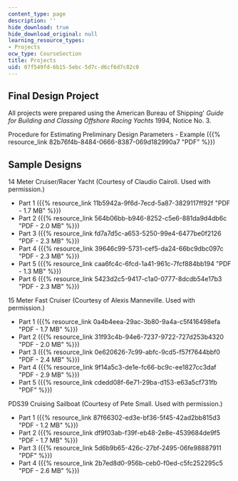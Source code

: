 ```yaml
---
content_type: page
description: ''
hide_download: true
hide_download_original: null
learning_resource_types:
- Projects
ocw_type: CourseSection
title: Projects
uid: 07f549fd-6b15-5ebc-5d7c-d6cf6d7c82c0
---
```


Final Design Project
--------------------

All projects were prepared using the American Bureau of Shipping' _Guide for Building and Classing Offshore Racing Yachts_ 1994, Notice No. 3.

Procedure for Estimating Preliminary Design Parameters - Example ({{% resource_link 82b76f4b-8484-0666-8387-069d182990a7 "PDF" %}})

Sample Designs
--------------

14 Meter Cruiser/Racer Yacht (Courtesy of Claudio Cairoli. Used with permission.)

*   Part 1 ({{% resource_link 11b5942a-9f6d-7ecd-5a87-3829117ff92f "PDF - 1.7 MB" %}})
*   Part 2 ({{% resource_link 564b06bb-b946-8252-c5e6-881da9d4db6c "PDF - 2.0 MB" %}})
*   Part 3 ({{% resource_link fd7a7d5c-a653-5250-99e4-6477be0f2126 "PDF - 2.3 MB" %}})
*   Part 4 ({{% resource_link 39646c99-5731-cef5-da24-66bc9dbc097c "PDF - 2.3 MB" %}})
*   Part 5 ({{% resource_link caa6fc4c-6fcd-1a41-961c-7fcf884bb194 "PDF - 1.3 MB" %}})
*   Part 6 ({{% resource_link 5423d2c5-9417-c1a0-0777-8dcdb54e17b3 "PDF - 2.3 MB" %}})

15 Meter Fast Cruiser (Courtesy of Alexis Manneville. Used with permission.)

*   Part 1 ({{% resource_link 0a4b4eea-29ac-3b80-9a4a-c5f416498efa "PDF - 1.7 MB" %}})
*   Part 2 ({{% resource_link 31f93c4b-94e6-7237-9722-727d253b4320 "PDF - 2.0 MB" %}})
*   Part 3 ({{% resource_link 0e620626-7c99-abfc-9cd5-f57f7644bbf0 "PDF - 2.4 MB" %}})
*   Part 4 ({{% resource_link 9f14a5c3-de1e-fc66-bc9c-ee1827cc3daf "PDF - 2.9 MB" %}})
*   Part 5 ({{% resource_link cdedd08f-6e71-29ba-d153-e63a5cf731fb "PDF" %}})

PDS39 Cruising Sailboat (Courtesy of Pete Small. Used with permission.)

*   Part 1 ({{% resource_link 87f66302-ed3e-bf36-5f45-42ad2bb815d3 "PDF - 1.2 MB" %}})
*   Part 2 ({{% resource_link df9f03ab-f39f-eb48-2e8e-4539684de9f5 "PDF - 1.7 MB" %}})
*   Part 3 ({{% resource_link 5d6b9b65-426c-27bf-2495-06fe98887911 "PDF" %}})
*   Part 4 ({{% resource_link 2b7ed8d0-956b-ceb0-f0ed-c5fc252295c5 "PDF - 2.6 MB" %}})
